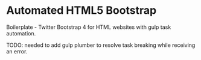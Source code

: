 # Automated HTML5 Bootstrap
Boilerplate - Twitter Bootstrap 4 for HTML websites with gulp task automation.

TODO: needed to add gulp plumber to resolve task breaking while receiving an error.
